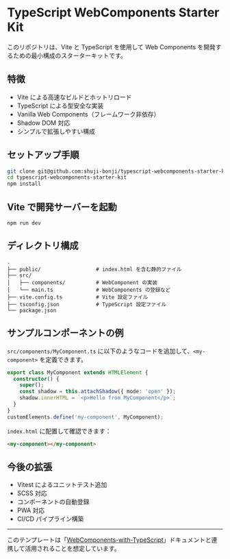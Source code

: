 

# TypeScript WebComponents Starter Kit

このリポジトリは、Vite と TypeScript を使用して Web Components を開発するための最小構成のスターターキットです。

## 特徴

- Vite による高速なビルドとホットリロード
- TypeScript による型安全な実装
- Vanilla Web Components（フレームワーク非依存）
- Shadow DOM 対応
- シンプルで拡張しやすい構成

## セットアップ手順

```bash
git clone git@github.com:shuji-bonji/typescript-webcomponents-starter-kit.git
cd typescript-webcomponents-starter-kit
npm install
```

## Vite で開発サーバーを起動

```
npm run dev
```

## ディレクトリ構成

```
.
├── public/                  # index.html を含む静的ファイル
├── src/
│   ├── components/          # WebComponent の実装
│   └── main.ts              # WebComponents の登録など
├── vite.config.ts           # Vite 設定ファイル
├── tsconfig.json            # TypeScript 設定ファイル
└── package.json
```

## サンプルコンポーネントの例

`src/components/MyComponent.ts` に以下のようなコードを追加して、`<my-component>` を定義できます。

```ts
export class MyComponent extends HTMLElement {
  constructor() {
    super();
    const shadow = this.attachShadow({ mode: 'open' });
    shadow.innerHTML = `<p>Hello from MyComponent</p>`;
  }
}
customElements.define('my-component', MyComponent);
```

`index.html` に配置して確認できます：

```html
<my-component></my-component>
```

## 今後の拡張

- Vitest によるユニットテスト追加
- SCSS 対応
- コンポーネントの自動登録
- PWA 対応
- CI/CD パイプライン構築

---
このテンプレートは「[WebComponents-with-TypeScript](https://github.com/shuji-bonji/WebComponents-with-TypeScript)」ドキュメントと連携して活用されることを想定しています。
